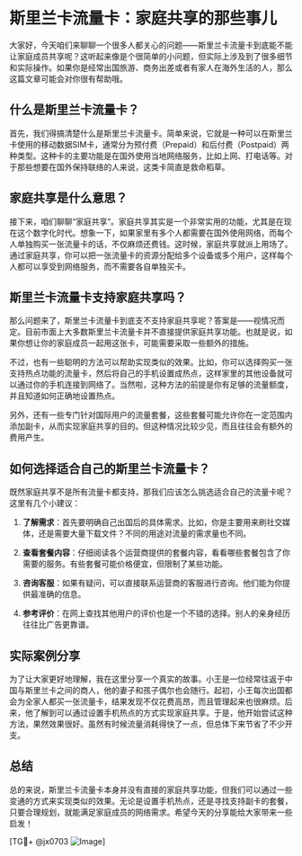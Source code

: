 # 斯里兰卡流量卡：家庭共享的那些事儿

大家好，今天咱们来聊聊一个很多人都关心的问题——斯里兰卡流量卡到底能不能让家庭成员共享呢？这听起来像是个很简单的小问题，但实际上涉及到了很多细节和实际操作。如果你是经常出国旅游、商务出差或者有家人在海外生活的人，那么这篇文章可能会对你很有帮助哦。

## 什么是斯里兰卡流量卡？

首先，我们得搞清楚什么是斯里兰卡流量卡。简单来说，它就是一种可以在斯里兰卡使用的移动数据SIM卡，通常分为预付费（Prepaid）和后付费（Postpaid）两种类型。这种卡的主要功能是在国外使用当地网络服务，比如上网、打电话等。对于那些想要在国外保持联络的人来说，这类卡简直是救命稻草。

## 家庭共享是什么意思？

接下来，咱们聊聊“家庭共享”。家庭共享其实是一个非常实用的功能，尤其是在现在这个数字化时代。想象一下，如果家里有多个人都需要在国外使用网络，而每个人单独购买一张流量卡的话，不仅麻烦还费钱。这时候，家庭共享就派上用场了。通过家庭共享，你可以把一张流量卡的资源分配给多个设备或多个用户，这样每个人都可以享受到网络服务，而不需要各自单独买卡。

## 斯里兰卡流量卡支持家庭共享吗？

那么问题来了，斯里兰卡流量卡到底支不支持家庭共享呢？答案是——视情况而定。目前市面上大多数斯里兰卡流量卡并不直接提供家庭共享功能。也就是说，如果你想让你的家庭成员一起用这张卡，可能需要采取一些额外的措施。

不过，也有一些聪明的方法可以帮助实现类似的效果。比如，你可以选择购买一张支持热点功能的流量卡，然后将自己的手机设置成热点，这样家里的其他设备就可以通过你的手机连接到网络了。当然啦，这种方法的前提是你有足够的流量额度，并且知道如何正确地设置热点。

另外，还有一些专门针对国际用户的流量套餐，这些套餐可能允许你在一定范围内添加副卡，从而实现家庭共享的目的。但这种情况比较少见，而且往往会有额外的费用产生。

## 如何选择适合自己的斯里兰卡流量卡？

既然家庭共享不是所有流量卡都支持，那我们应该怎么挑选适合自己的流量卡呢？这里有几个小建议：

1. **了解需求**：首先要明确自己出国后的具体需求。比如，你是主要用来刷社交媒体，还是需要大量下载文件？不同的用途对流量的需求量也不同。
   
2. **查看套餐内容**：仔细阅读各个运营商提供的套餐内容，看看哪些套餐包含了你需要的服务。有些套餐可能价格便宜，但限制了某些功能。

3. **咨询客服**：如果有疑问，可以直接联系运营商的客服进行咨询。他们能为你提供最准确的信息。

4. **参考评价**：在网上查找其他用户的评价也是一个不错的选择。别人的亲身经历往往比广告更靠谱。

## 实际案例分享

为了让大家更好地理解，我在这里分享一个真实的故事。小王是一位经常往返于中国与斯里兰卡之间的商人，他的妻子和孩子偶尔也会随行。起初，小王每次出国都会为全家人都买一张流量卡，结果发现不仅花费高昂，而且管理起来也很麻烦。后来，他了解到可以通过设置手机热点的方式实现家庭共享。于是，他开始尝试这种方法，果然效果很好。虽然有时候流量消耗得快了一点，但总体下来节省了不少开支。

## 总结

总的来说，斯里兰卡流量卡本身并没有直接的家庭共享功能，但我们可以通过一些变通的方式来实现类似的效果。无论是设置手机热点，还是寻找支持副卡的套餐，只要合理规划，就能满足家庭成员的网络需求。希望今天的分享能给大家带来一些启发！

[TG💪+ @jx0703 ![Image](https://github.com/user-attachments/assets/dbca1d08-cadb-493c-b0ec-ad6f7a83f270)]